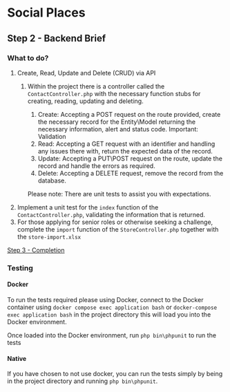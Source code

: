 # Social Places
## Step 2 - Backend Brief
### What to do?
1. Create, Read, Update and Delete (CRUD) via API
   1. Within the project there is a controller called the `ContactController.php` with the necessary function stubs for creating, reading, updating and deleting.
      1. Create: Accepting a POST request on the route provided, create the necessary record for the Entity\Model returning the necessary information, alert and status code. 
        Important: Validation 
      2. Read: Accepting a GET request with an identifier and handling any issues there with, return the expected data of the record.
      3. Update: Accepting a PUT\POST request on the route, update the record and handle the errors as required.
      4. Delete: Accepting a DELETE request, remove the record from the database.
   
      Please note: There are unit tests to assist you with expectations.
2. Implement a unit test for the `index` function of the `ContactController.php`, validating the information that is returned.
3. For those applying for senior roles or otherwise seeking a challenge, complete the `import` function of the `StoreController.php` together with the `store-import.xlsx`

[Step 3 - Completion](./Step%203%20-%20Completion.md)

### Testing
#### Docker
To run the tests required please using Docker, connect to the Docker container using `docker compose exec application bash` or 
`docker-compose exec application bash` in the project directory this will load you into the Docker environment. 

Once loaded into the Docker environment, run `php bin\phpunit` to run the tests

#### Native
If you have chosen to not use docker, you can run the tests simply by being in the project directory and running `php bin\phpunit`.

